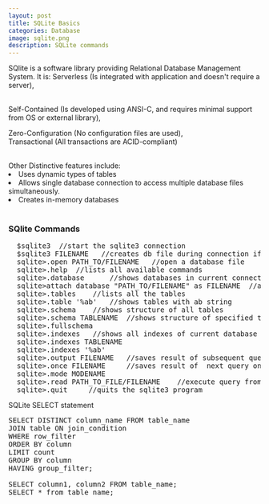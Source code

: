 ```yaml
---
layout: post
title: SQLite Basics
categories: Database
image: sqlite.png 
description: SQLite commands 
---
```

SQlite is a software library providing Relational Database Management System.
It is: Serverless (Is integrated with application and doesn't require a server),
<!--continue-->  
<br>
Self-Contained (Is developed using ANSI-C, and requires minimal support from OS or external library),<br>

Zero-Configuration (No configuration files are used),<br>
Transactional (All transactions are ACID-compliant)<br>


<br>
Other Distinctive features include:<br>
<li>Uses dynamic types of tables</li>
<li>Allows single database connection to access multiple database files simultaneously.</li>
<li>Creates in-memory databases</li>
<br>


<h3>SQlite Commands</h3>
<pre>
  $sqlite3  //start the sqlite3 connection
  $sqlite3 FILENAME   //creates db file during connection if not exists 
  sqlite>.open PATH_TO/FILENAME   //open a database file
  sqlite>.help  //lists all available commands
  sqlite>.database      //shows databases in current connection
  sqlite>attach database "PATH_TO/FILENAME" as FILENAME  //adds additional db to current connection
  sqlite>.tables    //lists all the tables
  sqlite>.table '%ab'   //shows tables with ab string
  sqlite>.schema    //shows structure of all tables
  sqlite>.schema TABLENAME  //shows structure of specified table
  sqlite>.fullschema    
  sqlite>.indexes   //shows all indexes of current database
  sqlite>.indexes TABLENAME
  sqlite>.indexes '%ab'
  sqlite>.output FILENAME   //saves result of subsequent queries into FILENAME
  sqlite>.once FILENAME     //saves result of  next query only
  sqlite>.mode MODENAME     
  sqlite>.read PATH_TO_FILE/FILENAME    //execute query from external FILEclea
  sqlite>.quit     //quits the sqlite3 program
</pre>

SQLite SELECT statement
<pre>SELECT DISTINCT column_name FROM table_name
JOIN table ON join_condition
WHERE row_filter
ORDER BY column
LIMIT count 
GROUP BY column
HAVING group_filter;

SELECT column1, column2 FROM table_name;
SELECT * from table_name;
</pre>